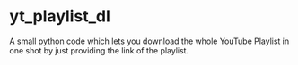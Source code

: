 # yt_playlist_dl
A small python code which lets you download the whole YouTube Playlist in one shot by just providing the link of the playlist.
